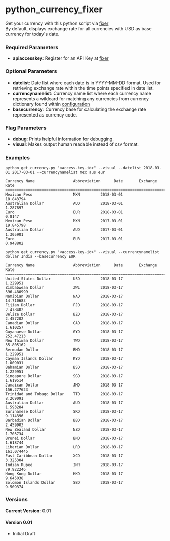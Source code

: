 # python_currency_fixer
Get your currency with this python script via [fixer](https://fixer.io)
<br>By default, displays exchange rate for all currencies with USD as base currency for today's date. 

### Required Parameters
* **apiaccesskey**: Register for an API Key at [fixer](https://fixer.io)

### Optional Parameters
* **datelist**: Date list where each date is in YYYY-MM-DD format. Used for retrieving exchange rate within the time points specified in date list. 
* **currencynamelist**: Currency name list where each currency name represents a wildcard for matching any currencies from currency dictionary found within [configuration](https://github.com/asokratis/python_currency_fixer/blob/master/currency_configurations.py)
* **basecurrency**: Currency base for calculating the exchange rate represented as currency code.

### Flag Parameters
* **debug**: Prints helpful information for debugging.
* **visual**: Makes output human readable instead of csv format.

### Examples

`python get_currency.py "<access-key-id>" --visual --datelist 2018-03-01 2017-03-01 --currencynamelist mex aus eur`
```
Currency Name                 Abbreviation      Date       Exchange Rate
================================================================================
Mexican Peso                  MXN         2018-03-01           18.843794
Australian Dollar             AUD         2018-03-01            1.287897
Euro                          EUR         2018-03-01              0.8147
Mexican Peso                  MXN         2017-03-01           19.845798
Australian Dollar             AUD         2017-03-01            1.305901
Euro                          EUR         2017-03-01            0.948802
```

`python get_currency.py "<access-key-id>" --visual --currencynamelist dollar India --basecurrency EUR`
```
Currency Name                 Abbreviation      Date       Exchange Rate
================================================================================
United States Dollar          USD         2018-03-17            1.229951
Zimbabwean Dollar             ZWL         2018-03-17          396.480999
Namibian Dollar               NAD         2018-03-17           14.710683
Fijian Dollar                 FJD         2018-03-17            2.478402
Belize Dollar                 BZD         2018-03-17            2.457202
Canadian Dollar               CAD         2018-03-17            1.610257
Guyanaese Dollar              GYD         2018-03-17           252.47213
New Taiwan Dollar             TWD         2018-03-17           35.805162
Bermudan Dollar               BMD         2018-03-17            1.229951
Cayman Islands Dollar         KYD         2018-03-17            1.009031
Bahamian Dollar               BSD         2018-03-17            1.229951
Singapore Dollar              SGD         2018-03-17            1.619514
Jamaican Dollar               JMD         2018-03-17          156.277623
Trinidad and Tobago Dollar    TTD         2018-03-17            8.269091
Australian Dollar             AUD         2018-03-17            1.593284
Surinamese Dollar             SRD         2018-03-17            9.114396
Barbadian Dollar              BBD         2018-03-17            2.459903
New Zealand Dollar            NZD         2018-03-17            1.703734
Brunei Dollar                 BND         2018-03-17            1.618744
Liberian Dollar               LRD         2018-03-17          161.074445
East Caribbean Dollar         XCD         2018-03-17            3.325304
Indian Rupee                  INR         2018-03-17           79.922246
Hong Kong Dollar              HKD         2018-03-17            9.645038
Solomon Islands Dollar        SBD         2018-03-17            9.509374
```

### Versions
**Current Version:** 0.01
#### Version 0.01
* Initial Draft
